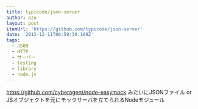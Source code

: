 ```yaml
---
title: typicode/json-server
author: azu
layout: post
itemUrl: 'https://github.com/typicode/json-server'
date: '2013-12-11T06:59:30.109Z'
tags:
  - JSON
  - HTTP
  - サーバー
  - testing
  - library
  - node.js
---
```

https://github.com/cyberagent/node-easymock みたいにJSONファイル or JSオブジェクトを元にモックサーバを立てられるNodeモジュール

